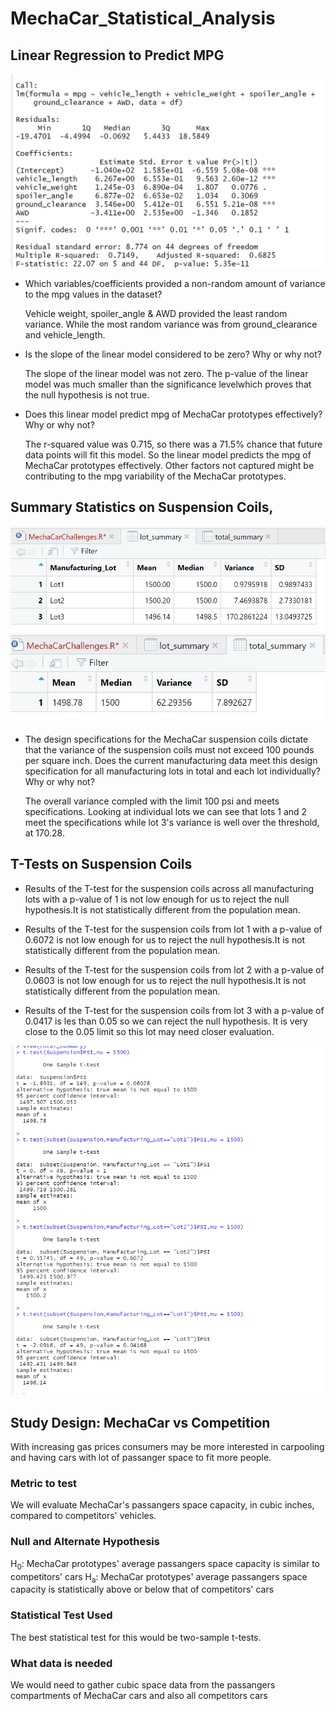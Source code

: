# MechaCar_Statistical_Analysis


## Linear Regression to Predict MPG

![IMAGE_DESCRIPTION](/Images/deliv1.png)

- Which variables/coefficients provided a non-random amount of variance to the mpg values in the dataset?

  Vehicle weight, spoiler_angle & AWD provided the least random variance. While the most random variance was from ground_clearance and vehicle_length.

- Is the slope of the linear model considered to be zero? Why or why not?

  The slope of the linear model was not zero. The p-value of the linear model was much smaller than the significance levelwhich proves that the null hypothesis is not true.

- Does this linear model predict mpg of MechaCar prototypes effectively? Why or why not?

  The r-squared value was 0.715, so there was a 71.5% chance that future data points will fit this model. So the linear model predicts the mpg of MechaCar prototypes effectively. Other factors not captured might be contributing to the mpg variability of the MechaCar prototypes.
  
## Summary Statistics on Suspension Coils,

![IMAGE_DESCRIPTION](/Images/deliv2-summary.png)
![IMAGE_DESCRIPTION](/Images/deliv2-total.png)
- The design specifications for the MechaCar suspension coils dictate that the variance of the suspension coils must not exceed 100 pounds per square inch. Does the current manufacturing data meet this design specification for all manufacturing lots in total and each lot individually? Why or why not?

  The overall variance compled with the limit 100 psi and meets specifications. Looking at individual lots we can see that lots 1 and 2 meet the specifications while lot 3's variance is well over the threshold, at 170.28.


## T-Tests on Suspension Coils

- Results of the T-test for the suspension coils across all manufacturing lots with a p-value of 1 is not low enough  for us to reject the null hypothesis.It is not statistically different from the population mean.

- Results of the T-test for the suspension coils from lot 1 with a p-value of 0.6072 is not low enough  for us to reject the null hypothesis.It is not statistically different from the population mean.

- Results of the T-test for the suspension coils from lot 2 with a p-value of 0.0603 is not low enough  for us to reject the null hypothesis.It is not statistically different from the population mean.

- Results of the T-test for the suspension coils from lot 3 with a p-value of 0.0417 is les than 0.05 so we can reject the null hypothesis. It is very close to the 0.05 limit so this lot may need closer evaluation.

![IMAGE_DESCRIPTION](/Images/deliv3.png)

## Study Design: MechaCar vs Competition

With increasing gas prices consumers may be more interested in carpooling and having cars with lot of passanger space to fit more people. 
### Metric to test
We will evaluate MechaCar's passangers space capacity, in cubic inches, compared to competitors' vehicles.
### Null and Alternate Hypothesis
H<sub>0</sub>: MechaCar prototypes' average passangers space capacity is similar to competitors' cars
H<sub>a</sub>: MechaCar prototypes' average passangers space capacity is statistically above or below that of competitors' cars
### Statistical Test Used
The best statistical test for this would be two-sample t-tests.
### What data is needed
We would need to gather cubic space data from the passangers compartments of MechaCar cars and also all competitors cars

